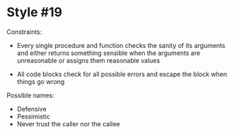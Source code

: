 Style #19
==============================

Constraints:

- Every single procedure and function checks the sanity of its
  arguments and either returns something sensible when the arguments
  are unreasonable or assigns them reasonable values

- All code blocks check for all possible errors and escape the block
  when things go wrong

Possible names:

- Defensive
- Pessimistic
- Never trust the caller nor the callee
